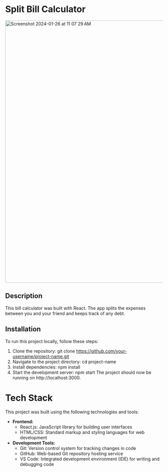 # Split Bill Calculator
<img width="837" alt="Screenshot 2024-01-26 at 11 07 29 AM" src="https://github.com/SimonBdeL/split-bill-calculator/assets/99362878/3c6cd8bb-ab56-4c58-8485-37c0008047cf">


## Description
This bill calculator was built with React. The app splits the expenses between you and your friend and keeps track of any debt.

## Installation
To run this project locally, follow these steps:
1. Clone the repository: git clone https://github.com/your-username/project-name.git
2. Navigate to the project directory: cd project-name
3. Install dependencies: npm install
4. Start the development server: npm start
   The project should now be running on http://localhost:3000.
   
# Tech Stack
This project was built using the following technologies and tools:

- **Frontend:**
  - React.js: JavaScript library for building user interfaces
  - HTML/CSS: Standard markup and styling languages for web development
- **Development Tools:**
  - Git: Version control system for tracking changes in code
  - GitHub: Web-based Git repository hosting service
  - VS Code: Integrated development environment (IDE) for writing and debugging code
